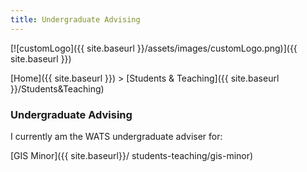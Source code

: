 ```yaml
---
title: Undergraduate Advising
---
```


[![customLogo]({{ site.baseurl }}/assets/images/customLogo.png)]({{ site.baseurl }})

[Home]({{ site.baseurl }})‎ > [Students & Teaching]({{ site.baseurl }}/Students&Teaching)

### Undergraduate Advising

I currently am the WATS undergraduate adviser for:

[GIS Minor]({{ site.baseurl}}/ students-teaching/gis-minor)


